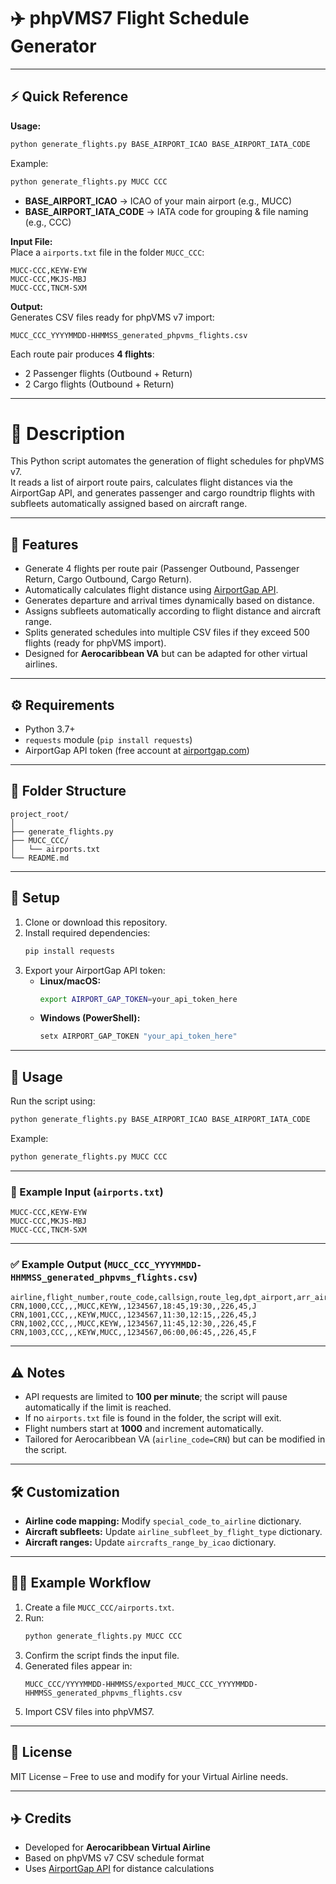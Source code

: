 # ✈️ phpVMS7 Flight Schedule Generator

---

## ⚡ Quick Reference

**Usage:**

```bash
python generate_flights.py BASE_AIRPORT_ICAO BASE_AIRPORT_IATA_CODE
```

Example:

```bash
python generate_flights.py MUCC CCC
```

- **BASE_AIRPORT_ICAO** → ICAO of your main airport (e.g., MUCC)  
- **BASE_AIRPORT_IATA_CODE** → IATA code for grouping & file naming (e.g., CCC)

**Input File:**  
Place a `airports.txt` file in the folder `MUCC_CCC`:

```
MUCC-CCC,KEYW-EYW
MUCC-CCC,MKJS-MBJ
MUCC-CCC,TNCM-SXM
```

**Output:**  
Generates CSV files ready for phpVMS v7 import:

```
MUCC_CCC_YYYYMMDD-HHMMSS_generated_phpvms_flights.csv
```

Each route pair produces **4 flights**:
- 2 Passenger flights (Outbound + Return)
- 2 Cargo flights (Outbound + Return)

---

# 📌 Description

This Python script automates the generation of flight schedules for phpVMS v7.  
It reads a list of airport route pairs, calculates flight distances via the AirportGap API, and generates passenger and cargo roundtrip flights with subfleets automatically assigned based on aircraft range.

---

## 📌 Features

- Generate 4 flights per route pair (Passenger Outbound, Passenger Return, Cargo Outbound, Cargo Return).
- Automatically calculates flight distance using [AirportGap API](https://airportgap.com/).
- Generates departure and arrival times dynamically based on distance.
- Assigns subfleets automatically according to flight distance and aircraft range.
- Splits generated schedules into multiple CSV files if they exceed 500 flights (ready for phpVMS import).
- Designed for **Aerocaribbean VA** but can be adapted for other virtual airlines.

---

## ⚙️ Requirements

- Python 3.7+
- `requests` module (`pip install requests`)
- AirportGap API token (free account at [airportgap.com](https://airportgap.com/))

---

## 📂 Folder Structure

```
project_root/
│
├── generate_flights.py
├── MUCC_CCC/
│   └── airports.txt
└── README.md
```

---

## 🔑 Setup

1. Clone or download this repository.
2. Install required dependencies:
   ```bash
   pip install requests
   ```
3. Export your AirportGap API token:
   - **Linux/macOS:**
     ```bash
     export AIRPORT_GAP_TOKEN=your_api_token_here
     ```
   - **Windows (PowerShell):**
     ```powershell
     setx AIRPORT_GAP_TOKEN "your_api_token_here"
     ```

---

## 🚀 Usage

Run the script using:

```bash
python generate_flights.py BASE_AIRPORT_ICAO BASE_AIRPORT_IATA_CODE
```

Example:

```bash
python generate_flights.py MUCC CCC
```

---

### 📄 Example Input (`airports.txt`)

```
MUCC-CCC,KEYW-EYW
MUCC-CCC,MKJS-MBJ
MUCC-CCC,TNCM-SXM
```

---

### ✅ Example Output (`MUCC_CCC_YYYYMMDD-HHMMSS_generated_phpvms_flights.csv`)

```
airline,flight_number,route_code,callsign,route_leg,dpt_airport,arr_airport,alt_airport,days,dpt_time,arr_time,level,distance,flight_time,flight_type,load_factor,load_factor_variance,pilot_pay,route,notes,start_date,end_date,active,subfleets,fares,fields,event_id,user_id
CRN,1000,CCC,,,MUCC,KEYW,,1234567,18:45,19:30,,226,45,J
CRN,1001,CCC,,,KEYW,MUCC,,1234567,11:30,12:15,,226,45,J
CRN,1002,CCC,,,MUCC,KEYW,,1234567,11:45,12:30,,226,45,F
CRN,1003,CCC,,,KEYW,MUCC,,1234567,06:00,06:45,,226,45,F
```

---

## ⚠️ Notes

- API requests are limited to **100 per minute**; the script will pause automatically if the limit is reached.
- If no `airports.txt` file is found in the folder, the script will exit.
- Flight numbers start at **1000** and increment automatically.
- Tailored for Aerocaribbean VA (`airline_code=CRN`) but can be modified in the script.

---

## 🛠️ Customization

- **Airline code mapping:** Modify `special_code_to_airline` dictionary.
- **Aircraft subfleets:** Update `airline_subfleet_by_flight_type` dictionary.
- **Aircraft ranges:** Update `aircrafts_range_by_icao` dictionary.

---

## 👨‍💻 Example Workflow

1. Create a file `MUCC_CCC/airports.txt`.
2. Run:
   ```bash
   python generate_flights.py MUCC CCC
   ```
3. Confirm the script finds the input file.
4. Generated files appear in:
   ```
   MUCC_CCC/YYYYMMDD-HHMMSS/exported_MUCC_CCC_YYYYMMDD-HHMMSS_generated_phpvms_flights.csv
   ```
5. Import CSV files into phpVMS7.

---

## 📜 License

MIT License – Free to use and modify for your Virtual Airline needs.

---

## ✈️ Credits

- Developed for **Aerocaribbean Virtual Airline**  
- Based on phpVMS v7 CSV schedule format  
- Uses [AirportGap API](https://airportgap.com/) for distance calculations
